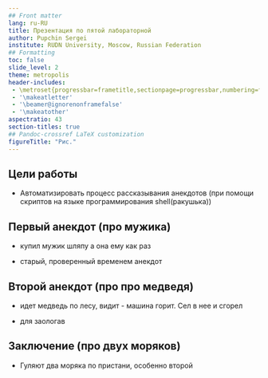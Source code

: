```yaml
---
## Front matter
lang: ru-RU
title: Презентация по пятой лабораторной
author: Pupchin Sergei
institute: RUDN University, Moscow, Russian Federation
## Formatting
toc: false
slide_level: 2
theme: metropolis
header-includes: 
 - \metroset{progressbar=frametitle,sectionpage=progressbar,numbering=fraction}
 - '\makeatletter'
 - '\beamer@ignorenonframefalse'
 - '\makeatother'
aspectratio: 43
section-titles: true
## Pandoc-crossref LaTeX customization
figureTitle: "Рис."
---
```


## Цели работы

- Автоматизировать процесс рассказывания анекдотов (при помощи скриптов на языке программирования shell(ракушька))
 

## Первый анекдот (про мужика)

- купил мужик шляпу а она ему как раз

- старый, проверенный временем анекдот 


## Второй анекдот (про про медведя)

- идет медведь по лесу, видит - машина горит. Сел в нее и сгорел

- для заологав


## Заключение (про двух моряков)

- Гуляют два моряка по пристани, особенно второй


